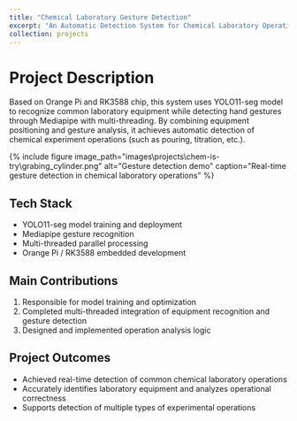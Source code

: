 ```yaml
---
title: "Chemical Laboratory Gesture Detection"
excerpt: "An Automatic Detection System for Chemical Laboratory Operation Based on Orange Pi and RK3588"
collection: projects
---
```


# Project Description
Based on Orange Pi and RK3588 chip, this system uses YOLO11-seg model to recognize common laboratory equipment while detecting hand gestures through Mediapipe with multi-threading. By combining equipment positioning and gesture analysis, it achieves automatic detection of chemical experiment operations (such as pouring, titration, etc.).

{% include figure image_path="images\projects\chem-is-try\grabing_cylinder.png" alt="Gesture detection demo" caption="Real-time gesture detection in chemical laboratory operations" %}

## Tech Stack
- YOLO11-seg model training and deployment
- Mediapipe gesture recognition
- Multi-threaded parallel processing
- Orange Pi / RK3588 embedded development

## Main Contributions
1. Responsible for model training and optimization
2. Completed multi-threaded integration of equipment recognition and gesture detection
3. Designed and implemented operation analysis logic

## Project Outcomes
- Achieved real-time detection of common chemical laboratory operations
- Accurately identifies laboratory equipment and analyzes operational correctness
- Supports detection of multiple types of experimental operations